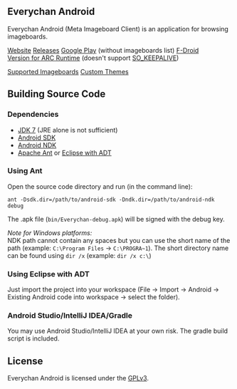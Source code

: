 ## Everychan Android

Everychan Android (Meta Imageboard Client) is an application for browsing imageboards.

[Website](http://miku-nyan.github.io/Everychan-Android/)
[Releases](https://github.com/miku-nyan/Everychan-Android/releases)
[Google Play](https://play.google.com/store/apps/details?id=nya.miku.Everychan) (without imageboards list)
[F-Droid](https://f-droid.org/repository/browse/?fdid=nya.miku.wishmaster)  
[Version for ARC Runtime](https://yadi.sk/d/h_71bJRQjcdNm) (doesn't support [SO_KEEPALIVE](https://code.google.com/p/chromium/issues/detail?id=384940))  

[Supported Imageboards](https://github.com/miku-nyan/Everychan-Android/blob/master/Imageboards.md)
[Custom Themes](https://github.com/miku-nyan/Everychan-Themes)

## Building Source Code

### Dependencies

* [JDK 7](http://www.oracle.com/technetwork/java/javase/downloads/index.html) (JRE alone is not sufficient)
* [Android SDK](https://developer.android.com/sdk/index.html#Other)
* [Android NDK](https://developer.android.com/tools/sdk/ndk/index.html#Downloads)
* [Apache Ant](http://ant.apache.org/bindownload.cgi) or [Eclipse with ADT](http://developer.android.com/sdk/installing/installing-adt.html)

### Using Ant

Open the source code directory and run (in the command line):

`ant -Dsdk.dir=/path/to/android-sdk -Dndk.dir=/path/to/android-ndk debug`

The .apk file (`bin/Everychan-debug.apk`) will be signed with the debug key.

*Note for Windows platforms:*  
NDK path cannot contain any spaces but you can use the short name of the path (example: `C:\Program Files` → `C:\PROGRA~1`). The short directory name can be found using `dir /x` (example: `dir /x c:\`)

### Using Eclipse with ADT

Just import the project into your workspace (File → Import → Android → Existing Android code into workspace → select the folder).

### Android Studio/IntelliJ IDEA/Gradle

You may use Android Studio/IntelliJ IDEA at your own risk. The gradle build script is included.

## License

Everychan Android is licensed under the [GPLv3](http://www.gnu.org/licenses/gpl-3.0.txt).
